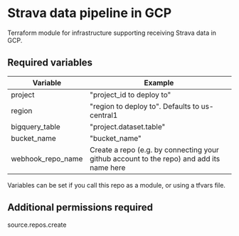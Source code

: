 # Strava data pipeline in GCP

Terraform module for infrastructure supporting receiving Strava data in GCP.

## Required variables

| Variable | Example |
| --- | --- |
| project | "project_id to deploy to" |
| region  | "region to deploy to". Defaults to us-central1 |
| bigquery_table | "project.dataset.table" |
| bucket_name | "bucket_name" |
| webhook_repo_name | Create a repo (e.g. by connecting your github account to the repo) and add its name here |

Variables can be set if you call this repo as a module, or using a tfvars file.

## Additional permissions required
source.repos.create